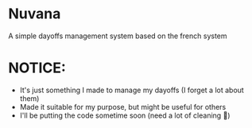 # Nuvana
A simple dayoffs management system based on the french system

# NOTICE:

- It's just something I made to manage my dayoffs (I forget a lot about them)
- Made it suitable for my purpose, but might be useful for others
- I'll be putting the code sometime soon (need a lot of cleaning 🙂)

